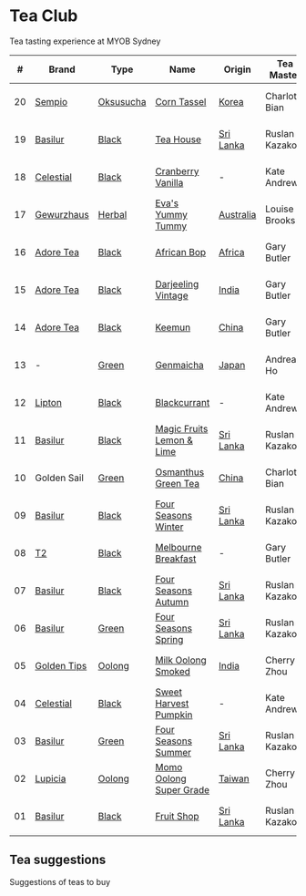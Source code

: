 # Tea Club 
Tea tasting experience at MYOB Sydney

| #  | Brand         | Type        | Name                        | Origin      | Tea Master     | Date           |
|----|---------------|-------------|-----------------------------|-------------|----------------|----------------|
| 20 | [Sempio]      | [Oksusucha] | [Corn Tassel]               | [Korea]     | Charlotte Bian | 15th July 2016 |
| 19 | [Basilur]     | [Black]     | [Tea House]                 | [Sri Lanka] | Ruslan Kazakov | 14th July 2016 |
| 18 | [Celestial]   | [Black]     | [Cranberry Vanilla]         | -           | Kate Andrews   | 13th July 2016 |
| 17 | [Gewurzhaus]  | [Herbal]    | [Eva's Yummy Tummy]         | [Australia] | Louise Brooks  | 12th July 2016 |
| 16 | [Adore Tea]   | [Black]     | [African Bop]               | [Africa]    | Gary Butler    | 11th July 2016 |
| 15 | [Adore Tea]   | [Black]     | [Darjeeling Vintage]        | [India]     | Gary Butler    | 8th July 2016  |
| 14 | [Adore Tea]   | [Black]     | [Keemun]                    | [China]     | Gary Butler    | 7th July 2016  |
| 13 | -             | [Green]     | [Genmaicha]                 | [Japan]     | Andrea Ho      | 7th July 2016  |
| 12 | [Lipton]      | [Black]     | [Blackcurrant]              | -           | Kate Andrews   | 6th July 2016  |
| 11 | [Basilur]     | [Black]     | [Magic Fruits Lemon & Lime] | [Sri Lanka] | Ruslan Kazakov | 1st July 2016  |
| 10 | Golden Sail   | [Green]     | [Osmanthus Green Tea]       | [China]     | Charlotte Bian | 30th June 2016 |
| 09 | [Basilur]     | [Black]     | [Four Seasons Winter]       | [Sri Lanka] | Ruslan Kazakov | 29th June 2016 |
| 08 | [T2]          | [Black]     | [Melbourne Breakfast]       | -           | Gary Butler    | 28th June 2016 |
| 07 | [Basilur]     | [Black]     | [Four Seasons Autumn]       | [Sri Lanka] | Ruslan Kazakov | 27th June 2016 |
| 06 | [Basilur]     | [Green]     | [Four Seasons Spring]       | [Sri Lanka] | Ruslan Kazakov | 24th June 2016 |
| 05 | [Golden Tips] | [Oolong]    | [Milk Oolong Smoked]        | [India]     | Cherry Zhou    | 23rd June 2016 |
| 04 | [Celestial]   | [Black]     | [Sweet Harvest Pumpkin]     | -           | Kate Andrews   | 22nd June 2016 |
| 03 | [Basilur]     | [Green]     | [Four Seasons Summer]       | [Sri Lanka] | Ruslan Kazakov | 21st June 2016 |
| 02 | [Lupicia]     | [Oolong]    | [Momo Oolong Super Grade]   | [Taiwan]    | Cherry Zhou    | 20th June 2016 |
| 01 | [Basilur]     | [Black]     | [Fruit Shop]                | [Sri Lanka] | Ruslan Kazakov | 20th June 2016 |

## Tea suggestions
Suggestions of teas to buy

<!-- Name -->
[Corn Tassel]: http://www.sempio.com/eng/products/View.asp?mc=020101&cate1=PDZZ&cate2=PDZZ4
[Tea House]: http://www.basilurshop.com.au/basilur/festive-collection-100g-lt-tea-house
[Cranberry Vanilla]: http://www.celestialseasonings.com/products/herbal/cranberry-vanilla-wonderland
[Eva's Yummy Tummy]: http://www.gewurzhaus.com.au/evas_yummy_tummy_tea
[African Bop]: http://adoretea.com.au/African-BOP-Teza-Estate.html
[Darjeeling Vintage]: http://adoretea.com.au/Black/Black-Tea/Darjeeling-Vintage.html
[Genmaicha]: https://en.wikipedia.org/wiki/Genmaicha
[Keemun]: http://adoretea.com.au/Black/Black-Tea/Keemun.html
[Blackcurrant]: http://www.made-in-scandinavian.com/store/p1064/Lipton_Blackcurrant_20_-Tea_Bags_%2F_Pack_Made_in_Europe.html
[Magic Fruits Lemon & Lime]: http://www.basilurshop.com.au/magic-fruits-packet-lt-lemon-lime-100g
[Osmanthus Green Tea]: http://www.teaspring.com/Osmanthus-Flower.asp
[Four Seasons Winter]: http://www.basilurtea.com.au/tea_collection/four_seasons/four-seasons-t-caddy-lt-winter-tea-125g.html
[Melbourne Breakfast]: http://www.t2tea.com/en/au/tea/melbourne-breakfast-loose-leaf-gift-cube-T125AE023.html
[Four Seasons Autumn]: http://www.basilurtea.com.au/tea_collection/four_seasons/four-seasons-t-caddy-lt-autumn-tea-125g.html
[Four Seasons Spring]: http://www.basilurshop.com.au/four-seasons-t-caddy-lt-spring-tea-125g
[Milk Oolong Smoked]: http://goldentipstea.com/products/milk-oolong
[Sweet Harvest Pumpkin]: http://www.celestialseasonings.com/products/black/sweet-harvest-pumpkin
[Four Seasons Summer]: http://www.basilurtea.com.au/tea_collection/four_seasons/four-seasons-packet-lt-summer-tea-100g.html
[Momo Oolong Super Grade]: https://usa.lupicia.com/category/select/cid/308/pid/9383/language/en
[Fruit Shop]: http://www.basilurshop.com.au/basilur/festive-collection-100g-lt-fruit-shop

<!-- Brand -->
[Basilur]: http://www.basilurshop.com.au
[Celestial]: http://www.celestialseasonings.com
[T2]: http://www.t2tea.com
[Lupicia]: http://www.lupicia.com.au
[Golden Tips]: http://www.goldentipstea.com
[Lipton]: http://www.liptontea.com
[Adore Tea]: http://adoretea.com.au
[Gewurzhaus]: http://www.gewurzhaus.com.au
[Sempio]: http://www.sempio.com

<!-- Type -->
[Black]: https://en.wikipedia.org/wiki/Black_tea
[Green]: https://en.wikipedia.org/wiki/Green_tea
[White]: https://en.wikipedia.org/wiki/White_tea
[Oolong]: https://en.wikipedia.org/wiki/Oolong
[Herbal]: https://en.wikipedia.org/wiki/Herbal_tea
[Oksusucha]: https://en.wikipedia.org/wiki/Oksusucha

<!-- Origin -->
[Africa]: https://en.wikipedia.org/wiki/Africa
[Australia]: https://en.wikipedia.org/wiki/Australia
[China]: https://en.wikipedia.org/wiki/China
[India]: https://en.wikipedia.org/wiki/India
[Japan]: https://en.wikipedia.org/wiki/Japan
[Sri Lanka]: https://en.wikipedia.org/wiki/Sri_Lanka
[Taiwan]: https://en.wikipedia.org/wiki/Taiwan
[Korea]: https://en.wikipedia.org/wiki/Korea
